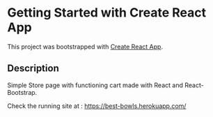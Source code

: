 # Getting Started with Create React App

This project was bootstrapped with [Create React App](https://github.com/facebook/create-react-app).

## Description

Simple Store page with functioning cart made with React and React-Bootstrap.

Check the running site at : <https://best-bowls.herokuapp.com/>
